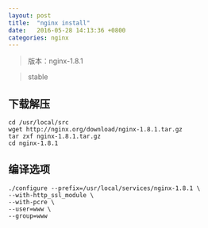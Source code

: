 ```yaml
---
layout: post
title:  "nginx install"
date:   2016-05-28 14:13:36 +0800
categories: nginx
---
```


> 版本：nginx-1.8.1

> stable

## 下载解压
```
cd /usr/local/src
wget http://nginx.org/download/nginx-1.8.1.tar.gz
tar zxf nginx-1.8.1.tar.gz
cd nginx-1.8.1
```

## 编译选项

```
./configure --prefix=/usr/local/services/nginx-1.8.1 \
--with-http_ssl_module \
--with-pcre \
--user=www \
--group=www
```
